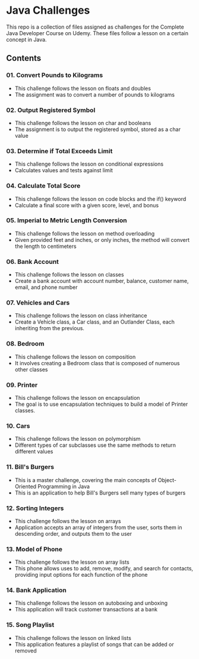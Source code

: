 # Java Challenges

This repo is a collection of files assigned as challenges for the Complete Java Developer Course on Udemy.  These files follow a lesson on a certain concept in Java.

## Contents

### 01. Convert Pounds to Kilograms
  - This challenge follows the lesson on floats and doubles
  - The assignment was to convert a number of pounds to kilograms

### 02. Output Registered Symbol
  - This challenge follows the lesson on char and booleans
  - The assignment is to output the registered symbol, stored as a char value

### 03. Determine if Total Exceeds Limit
  - This challenge follows the lesson on conditional expressions
  - Calculates values and tests against limit

### 04. Calculate Total Score
  - This challenge follows the lesson on code blocks and the if() keyword
  - Calculate a final score with a given score, level, and bonus

### 05. Imperial to Metric Length Conversion
  - This challenge follows the lesson on method overloading
  - Given provided feet and inches, or only inches, the method will convert the length to centimeters

### 06. Bank Account
  - This challenge follows the lesson on classes
  - Create a bank account with account number, balance, customer name, email, and phone number

### 07. Vehicles and Cars
  - This challenge follows the lesson on class inheritance
  - Create a Vehicle class, a Car class, and an Outlander Class, each inheriting from the previous.

### 08. Bedroom
  - This challenge follows the lesson on composition
  - It involves creating a Bedroom class that is composed of numerous other classes

### 09. Printer
  - This challenge follows the lesson on encapsulation
  - The goal is to use encapsulation techniques to build a model of Printer classes.

### 10. Cars
  - This challenge follows the lesson on polymorphism
  - Different types of car subclasses use the same methods to return different values

### 11. Bill's Burgers
  - This is a master challenge, covering the main concepts of Object-Oriented Programming in Java
  - This is an application to help Bill's Burgers sell many types of burgers

### 12. Sorting Integers
  - This challenge follows the lesson on arrays
  - Application accepts an array of integers from the user, sorts them in descending order, and outputs them to the user

### 13. Model of Phone
  - This challenge follows the lesson on array lists
  - This phone allows uses to add, remove, modify, and search for contacts, providing input options for each function of the phone

### 14. Bank Application
  - This challenge follows the lesson on autoboxing and unboxing
  - This application will track customer transactions at a bank

### 15. Song Playlist
  - This challenge follows the lesson on linked lists
  - This application features a playlist of songs that can be added or removed
